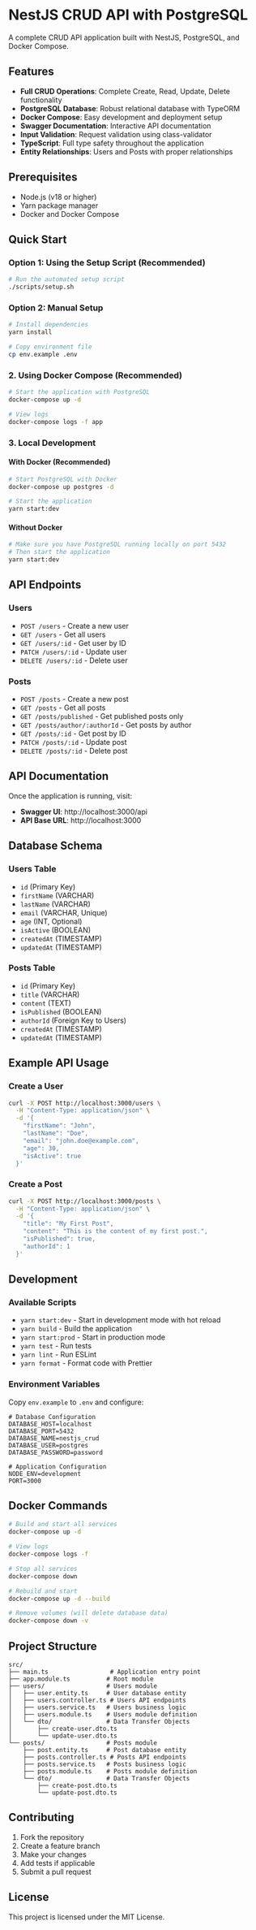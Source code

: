 # NestJS CRUD API with PostgreSQL

A complete CRUD API application built with NestJS, PostgreSQL, and Docker Compose.

## Features

- **Full CRUD Operations**: Complete Create, Read, Update, Delete functionality
- **PostgreSQL Database**: Robust relational database with TypeORM
- **Docker Compose**: Easy development and deployment setup
- **Swagger Documentation**: Interactive API documentation
- **Input Validation**: Request validation using class-validator
- **TypeScript**: Full type safety throughout the application
- **Entity Relationships**: Users and Posts with proper relationships

## Prerequisites

- Node.js (v18 or higher)
- Yarn package manager
- Docker and Docker Compose

## Quick Start

### Option 1: Using the Setup Script (Recommended)

```bash
# Run the automated setup script
./scripts/setup.sh
```

### Option 2: Manual Setup

```bash
# Install dependencies
yarn install

# Copy environment file
cp env.example .env
```

### 2. Using Docker Compose (Recommended)

```bash
# Start the application with PostgreSQL
docker-compose up -d

# View logs
docker-compose logs -f app
```

### 3. Local Development

#### With Docker (Recommended)
```bash
# Start PostgreSQL with Docker
docker-compose up postgres -d

# Start the application
yarn start:dev
```

#### Without Docker
```bash
# Make sure you have PostgreSQL running locally on port 5432
# Then start the application
yarn start:dev
```

## API Endpoints

### Users

- `POST /users` - Create a new user
- `GET /users` - Get all users
- `GET /users/:id` - Get user by ID
- `PATCH /users/:id` - Update user
- `DELETE /users/:id` - Delete user

### Posts

- `POST /posts` - Create a new post
- `GET /posts` - Get all posts
- `GET /posts/published` - Get published posts only
- `GET /posts/author/:authorId` - Get posts by author
- `GET /posts/:id` - Get post by ID
- `PATCH /posts/:id` - Update post
- `DELETE /posts/:id` - Delete post

## API Documentation

Once the application is running, visit:
- **Swagger UI**: http://localhost:3000/api
- **API Base URL**: http://localhost:3000

## Database Schema

### Users Table
- `id` (Primary Key)
- `firstName` (VARCHAR)
- `lastName` (VARCHAR)
- `email` (VARCHAR, Unique)
- `age` (INT, Optional)
- `isActive` (BOOLEAN)
- `createdAt` (TIMESTAMP)
- `updatedAt` (TIMESTAMP)

### Posts Table
- `id` (Primary Key)
- `title` (VARCHAR)
- `content` (TEXT)
- `isPublished` (BOOLEAN)
- `authorId` (Foreign Key to Users)
- `createdAt` (TIMESTAMP)
- `updatedAt` (TIMESTAMP)

## Example API Usage

### Create a User
```bash
curl -X POST http://localhost:3000/users \
  -H "Content-Type: application/json" \
  -d '{
    "firstName": "John",
    "lastName": "Doe",
    "email": "john.doe@example.com",
    "age": 30,
    "isActive": true
  }'
```

### Create a Post
```bash
curl -X POST http://localhost:3000/posts \
  -H "Content-Type: application/json" \
  -d '{
    "title": "My First Post",
    "content": "This is the content of my first post.",
    "isPublished": true,
    "authorId": 1
  }'
```

## Development

### Available Scripts

- `yarn start:dev` - Start in development mode with hot reload
- `yarn build` - Build the application
- `yarn start:prod` - Start in production mode
- `yarn test` - Run tests
- `yarn lint` - Run ESLint
- `yarn format` - Format code with Prettier

### Environment Variables

Copy `env.example` to `.env` and configure:

```env
# Database Configuration
DATABASE_HOST=localhost
DATABASE_PORT=5432
DATABASE_NAME=nestjs_crud
DATABASE_USER=postgres
DATABASE_PASSWORD=password

# Application Configuration
NODE_ENV=development
PORT=3000
```

## Docker Commands

```bash
# Build and start all services
docker-compose up -d

# View logs
docker-compose logs -f

# Stop all services
docker-compose down

# Rebuild and start
docker-compose up -d --build

# Remove volumes (will delete database data)
docker-compose down -v
```

## Project Structure

```
src/
├── main.ts                 # Application entry point
├── app.module.ts          # Root module
├── users/                 # Users module
│   ├── user.entity.ts     # User database entity
│   ├── users.controller.ts # Users API endpoints
│   ├── users.service.ts   # Users business logic
│   ├── users.module.ts    # Users module definition
│   └── dto/               # Data Transfer Objects
│       ├── create-user.dto.ts
│       └── update-user.dto.ts
└── posts/                 # Posts module
    ├── post.entity.ts     # Post database entity
    ├── posts.controller.ts # Posts API endpoints
    ├── posts.service.ts   # Posts business logic
    ├── posts.module.ts    # Posts module definition
    └── dto/               # Data Transfer Objects
        ├── create-post.dto.ts
        └── update-post.dto.ts
```

## Contributing

1. Fork the repository
2. Create a feature branch
3. Make your changes
4. Add tests if applicable
5. Submit a pull request

## License

This project is licensed under the MIT License. 